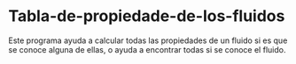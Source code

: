 # Tabla-de-propiedade-de-los-fluidos
Este programa ayuda a calcular todas las propiedades de un fluido si es que se conoce alguna de ellas, o ayuda a encontrar todas si se conoce el fluido.
